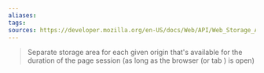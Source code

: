 ```yaml
---
aliases: 
tags: 
sources: https://developer.mozilla.org/en-US/docs/Web/API/Web_Storage_API#web_storage_concepts_and_usage
---
```


> Separate storage area for each given origin that's available for the duration of the page session (as long as the browser (or tab ) is open)

